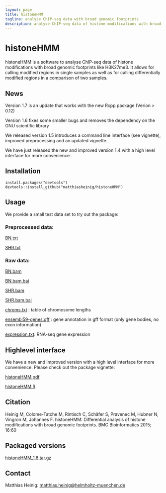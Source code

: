 ```yaml
---
layout: page
title: histoneHMM
tagline: analyse ChIP-seq data with broad genomic footprints
description: analyse ChIP-seq data of histone modifications with broad genomic footprints
---
```


# histoneHMM

histoneHMM is a software to analyse ChIP-seq data of histone modifications with broad genomic footprints like H3K27me3. It allows for calling modified regions in single samples as well as for calling differentially modified regions in a comparison of two samples.

## News

Version 1.7 is an update that works with the new Rcpp package (Verion > 0.12)

Version 1.6 fixes some smaller bugs and removes the dependency on the GNU scientific library

We released version 1.5 introduces a command line interface (see vignette), improved preprocessing and an updated vignette.

We have just released the new and improved version 1.4 with a high level interface for more convenience.

## Installation

```{r}
install.packages("devtools")
devtools::install_github("matthiasheinig/histoneHMM")
```

## Usage

We provide a small test data set to try out the package:

### Preprocessed data:

[BN.txt](http://histonehmm.molgen.mpg.de/data/BN.txt)

[SHR.txt](http://histonehmm.molgen.mpg.de/data/SHR.txt)

### Raw data:

[BN.bam](http://histonehmm.molgen.mpg.de/data/BN.bam)

[BN.bam.bai](http://histonehmm.molgen.mpg.de/data/BN.bam.bai)

[SHR.bam](http://histonehmm.molgen.mpg.de/data/SHR.bam)

[SHR.bam.bai](http://histonehmm.molgen.mpg.de/data/SHR.bam.bai)

[chroms.txt](http://histonehmm.molgen.mpg.de/data/chroms.txt) : table of chromosome lengths

[ensembl59-genes.gff](http://histonehmm.molgen.mpg.de/data/ensembl59-genes.gff) : gene annotation in gff format (only gene bodies, no exon information)

[expression.txt](http://histonehmm.molgen.mpg.de/data/expression.txt): RNA-seq gene expression

## Highlevel interface

We have a new and improved version with a high level interface for more convenience. Please check out the package vignette:

[histoneHMM.pdf](http://histonehmm.molgen.mpg.de/v1.6/histoneHMM.pdf)

[histoneHMM.R](http://histonehmm.molgen.mpg.de/v1.6/histoneHMM.R)

## Citation

Heinig M, Colome-Tatche M, Rintisch C, Schäfer S, Pravenec M, Hubner N, Vingron M, Johannes F. histoneHMM: Differential analysis of histone modifications with broad genomic footprints. BMC Bioinformatics 2015; 16:60

## Packaged versions
[histoneHMM_1.8.tar.gz](histoneHMM_1.8.tar.gz)


## Contact

Matthias Heinig: matthias.heinig@helmholtz-muenchen.de

